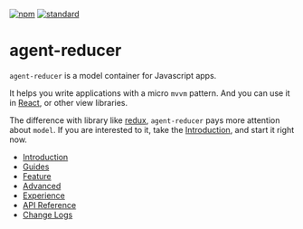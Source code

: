 [![npm][npm-image]][npm-url]
[![standard][standard-image]][standard-url]

[npm-image]: https://img.shields.io/npm/v/agent-reducer.svg?style=flat-square
[npm-url]: https://www.npmjs.com/package/agent-reducer
[standard-image]: https://img.shields.io/badge/code%20style-standard-brightgreen.svg?style=flat-square
[standard-url]: http://npm.im/standard

# agent-reducer

`agent-reducer` is a model container for Javascript apps.

It helps you write applications with a micro `mvvm` pattern. And you can use it in [React](https://reactjs.org), or other view libraries.

The difference with library like [redux](https://redux.js.org), `agent-reducer` pays more attention about `model`. If you are interested to it, take the [Introduction](/introduction.md), and start it right now.


* [Introduction](/introduction.md)
* [Guides](/guides.md)
* [Feature](/feature.md)
* [Advanced](/advanced.md)
* [Experience](/experience.md)
* [API Reference](/api.md)
* [Change Logs](/changes.md)